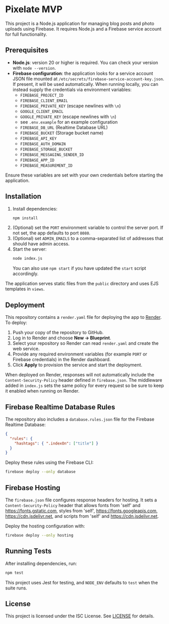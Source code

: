 # Pixelate MVP

This project is a Node.js application for managing blog posts and photo uploads using Firebase. It requires Node.js and a Firebase service account for full functionality.

## Prerequisites

- **Node.js**: version 20 or higher is required. You can check your version with `node --version`.
- **Firebase configuration**: the application looks for a service account JSON
  file mounted at `/etc/secrets/firebase-service-account-key.json`. If present,
  it will be used automatically. When running locally, you can instead supply
  the credentials via environment variables:
  - `FIREBASE_PROJECT_ID`
  - `FIREBASE_CLIENT_EMAIL`
  - `FIREBASE_PRIVATE_KEY` (escape newlines with `\n`)
  - `GOOGLE_CLIENT_EMAIL`
  - `GOOGLE_PRIVATE_KEY` (escape newlines with `\n`)
  - see `.env.example` for an example configuration
  - `FIREBASE_DB_URL` (Realtime Database URL)
  - `FIREBASE_BUCKET` (Storage bucket name)
  - `FIREBASE_API_KEY`
  - `FIREBASE_AUTH_DOMAIN`
  - `FIREBASE_STORAGE_BUCKET`
  - `FIREBASE_MESSAGING_SENDER_ID`
  - `FIREBASE_APP_ID`
  - `FIREBASE_MEASUREMENT_ID`

Ensure these variables are set with your own credentials before starting the application.

## Installation

1. Install dependencies:
   ```bash
   npm install
   ```
2. (Optional) set the `PORT` environment variable to control the server port. If not set, the app defaults to port `8080`.
3. (Optional) set `ADMIN_EMAILS` to a comma-separated list of addresses that should have admin access.
4. Start the server:
   ```bash
   node index.js
   ```
   You can also use `npm start` if you have updated the `start` script accordingly.

The application serves static files from the `public` directory and uses EJS templates in `views`.

## Deployment

This repository contains a `render.yaml` file for deploying the app to
[Render](https://render.com). To deploy:

1. Push your copy of the repository to GitHub.
2. Log in to Render and choose **New &rarr; Blueprint**.
3. Select your repository so Render can read `render.yaml` and create the web
   service.
4. Provide any required environment variables (for example `PORT` or Firebase
   credentials) in the Render dashboard.
5. Click **Apply** to provision the service and start the deployment.

When deployed on Render, responses will not automatically include the
`Content-Security-Policy` header defined in `firebase.json`. The middleware added
in `index.js` sets the same policy for every request so be sure to keep it
enabled when running on Render.

## Firebase Realtime Database Rules

The repository also includes a `database.rules.json` file for the Firebase
Realtime Database:

```json
{
  "rules": {
    "hashtags": { ".indexOn": ["title"] }
  }
}
```

Deploy these rules using the Firebase CLI:

```bash
firebase deploy --only database
```

## Firebase Hosting

The `firebase.json` file configures response headers for hosting. It sets a `Content-Security-Policy` header that allows fonts from 'self' and https://fonts.gstatic.com, styles from 'self', https://fonts.googleapis.com, https://cdn.jsdelivr.net, and scripts from 'self' and https://cdn.jsdelivr.net.

Deploy the hosting configuration with:

```bash
firebase deploy --only hosting
```

## Running Tests

After installing dependencies, run:

```bash
npm test
```

This project uses Jest for testing, and `NODE_ENV` defaults to `test` when the suite runs.


## License

This project is licensed under the ISC License. See [LICENSE](LICENSE) for details.
